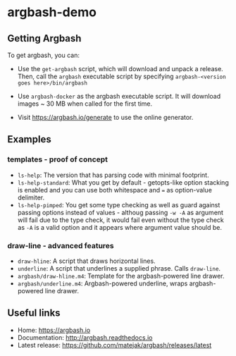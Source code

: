# argbash-demo

## Getting Argbash

To get argbash, you can:

* Use the `get-argbash` script, which will download and unpack a release.
  Then, call the `argbash` executable script by specifying `argbash-<version goes here>/bin/argbash`

* Use `argbash-docker` as the argbash executable script. It will download images ~ 30 MB when called for the first time.

* Visit https://argbash.io/generate to use the online generator.

## Examples

### templates - proof of concept

* `ls-help`: The version that has parsing code with minimal footprint.
* `ls-help-standard`: What you get by default - getopts-like option stacking is enabled and you can use both whitespace and `=` as option-value delimiter.
* `ls-help-pimped`: You get some type checking as well as guard against passing options instead of values - althoug passing `-w -A` as argument will fail due to the type check, it would fail even without the type check as `-A` is a valid option and it appears where argument value should be.

### draw-line - advanced features

* `draw-hline`: A script that draws horizontal lines.
* `underline`: A script that underlines a supplied phrase. Calls `draw-line`.
* `argbash/draw-hline.m4`: Template for the argbash-powered line drawer.
* `argbash/underline.m4`: Argbash-powered underline, wraps argbash-powered line drawer.

## Useful links

* Home: https://argbash.io
* Documentation: http://argbash.readthedocs.io
* Latest release: https://github.com/matejak/argbash/releases/latest
